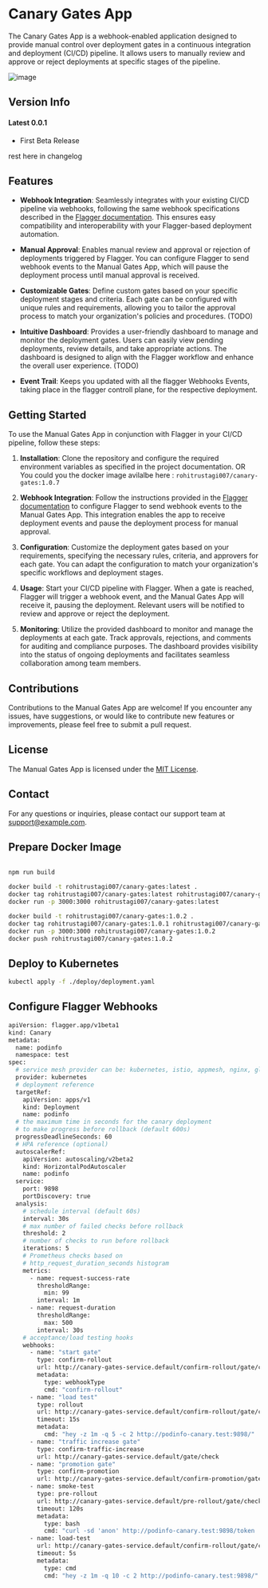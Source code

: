 # Canary Gates App

The Canary Gates App is a webhook-enabled application designed to provide manual control over deployment gates in a continuous integration and deployment (CI/CD) pipeline. It allows users to manually review and approve or reject deployments at specific stages of the pipeline.

![image](https://github.com/iamsourabh-in/canary-gates/assets/22702292/2e81d81f-7e32-435d-9093-acc61e0e517f)


## Version Info

#### Latest 0.0.1

- First Beta Release

rest here in changelog

## Features

- **Webhook Integration**: Seamlessly integrates with your existing CI/CD pipeline via webhooks, following the same webhook specifications described in the [Flagger documentation](https://docs.flagger.app/usage/webhooks). This ensures easy compatibility and interoperability with your Flagger-based deployment automation.

- **Manual Approval**: Enables manual review and approval or rejection of deployments triggered by Flagger. You can configure Flagger to send webhook events to the Manual Gates App, which will pause the deployment process until manual approval is received.

- **Customizable Gates**: Define custom gates based on your specific deployment stages and criteria. Each gate can be configured with unique rules and requirements, allowing you to tailor the approval process to match your organization's policies and procedures. (TODO)

- **Intuitive Dashboard**: Provides a user-friendly dashboard to manage and monitor the deployment gates. Users can easily view pending deployments, review details, and take appropriate actions. The dashboard is designed to align with the Flagger workflow and enhance the overall user experience. (TODO)

- **Event Trail**: Keeps you updated with all the flagger Webhooks Events, taking place in the flagger controll plane, for the respective deployment.

## Getting Started

To use the Manual Gates App in conjunction with Flagger in your CI/CD pipeline, follow these steps: 

1. **Installation**: Clone the repository and configure the required environment variables as specified in the project documentation. OR You could you the docker image avilalbe here : `rohitrustagi007/canary-gates:1.0.7`

2. **Webhook Integration**: Follow the instructions provided in the [Flagger documentation](https://docs.flagger.app/usage/webhooks) to configure Flagger to send webhook events to the Manual Gates App. This integration enables the app to receive deployment events and pause the deployment process for manual approval.

3. **Configuration**: Customize the deployment gates based on your requirements, specifying the necessary rules, criteria, and approvers for each gate. You can adapt the configuration to match your organization's specific workflows and deployment stages.

4. **Usage**: Start your CI/CD pipeline with Flagger. When a gate is reached, Flagger will trigger a webhook event, and the Manual Gates App will receive it, pausing the deployment. Relevant users will be notified to review and approve or reject the deployment.

5. **Monitoring**: Utilize the provided dashboard to monitor and manage the deployments at each gate. Track approvals, rejections, and comments for auditing and compliance purposes. The dashboard provides visibility into the status of ongoing deployments and facilitates seamless collaboration among team members.

## Contributions

Contributions to the Manual Gates App are welcome! If you encounter any issues, have suggestions, or would like to contribute new features or improvements, please feel free to submit a pull request.

## License

The Manual Gates App is licensed under the [MIT License](https://opensource.org/licenses/MIT).

## Contact

For any questions or inquiries, please contact our support team at support@example.com.


## Prepare Docker Image
```sh

npm run build

docker build -t rohitrustagi007/canary-gates:latest .
docker tag rohitrustagi007/canary-gates:latest rohitrustagi007/canary-gates:latest
docker run -p 3000:3000 rohitrustagi007/canary-gates:latest

docker build -t rohitrustagi007/canary-gates:1.0.2 .
docker tag rohitrustagi007/canary-gates:1.0.1 rohitrustagi007/canary-gates:1.0.2
docker run -p 3000:3000 rohitrustagi007/canary-gates:1.0.2
docker push rohitrustagi007/canary-gates:1.0.2
```

## Deploy to Kubernetes

```sh
kubectl apply -f ./deploy/deployment.yaml
```
## Configure Flagger Webhooks

```sh
apiVersion: flagger.app/v1beta1
kind: Canary
metadata:
  name: podinfo
  namespace: test
spec:
  # service mesh provider can be: kubernetes, istio, appmesh, nginx, gloo
  provider: kubernetes
  # deployment reference
  targetRef:
    apiVersion: apps/v1
    kind: Deployment
    name: podinfo
  # the maximum time in seconds for the canary deployment
  # to make progress before rollback (default 600s)
  progressDeadlineSeconds: 60
  # HPA reference (optional)
  autoscalerRef:
    apiVersion: autoscaling/v2beta2
    kind: HorizontalPodAutoscaler
    name: podinfo
  service:
    port: 9898
    portDiscovery: true
  analysis:
    # schedule interval (default 60s)
    interval: 30s
    # max number of failed checks before rollback
    threshold: 2
    # number of checks to run before rollback
    iterations: 5
    # Prometheus checks based on 
    # http_request_duration_seconds histogram
    metrics:
      - name: request-success-rate
        thresholdRange:
          min: 99
        interval: 1m
      - name: request-duration
        thresholdRange:
          max: 500
        interval: 30s
    # acceptance/load testing hooks
    webhooks:
      - name: "start gate"
        type: confirm-rollout
        url: http://canary-gates-service.default/confirm-rollout/gate/check
        metadata:
          type: webhookType
          cmd: "confirm-rollout"
      - name: "load test"
        type: rollout
        url: http://canary-gates-service.default/confirm-rollout/gate/check
        timeout: 15s
        metadata:
          cmd: "hey -z 1m -q 5 -c 2 http://podinfo-canary.test:9898/"
      - name: "traffic increase gate"
        type: confirm-traffic-increase
        url: http://canary-gates-service.default/gate/check
      - name: "promotion gate"
        type: confirm-promotion
        url: http://canary-gates-service.default/confirm-promotion/gate/check
      - name: smoke-test
        type: pre-rollout
        url: http://canary-gates-service.default/pre-rollout/gate/check
        timeout: 120s
        metadata:
          type: bash
          cmd: "curl -sd 'anon' http://podinfo-canary.test:9898/token | grep token"
      - name: load-test
        url: http://canary-gates-service.default/confirm-rollout/gate/check
        timeout: 5s
        metadata:
          type: cmd
          cmd: "hey -z 1m -q 10 -c 2 http://podinfo-canary.test:9898/"

```
